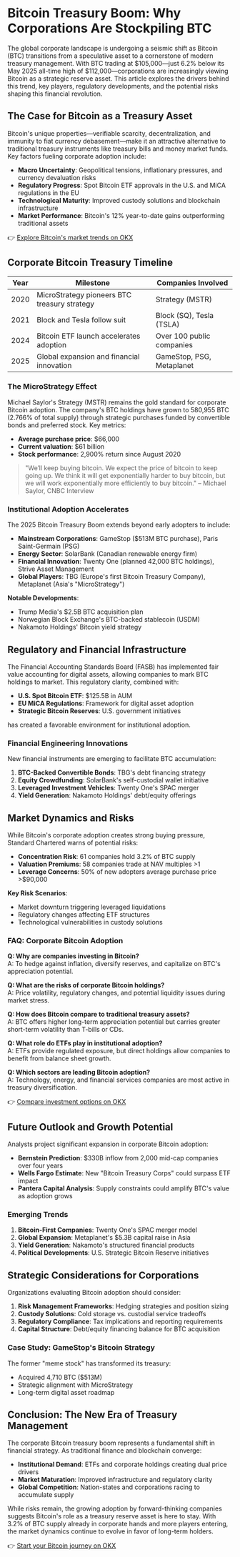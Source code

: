 # Bitcoin Treasury Boom: Why Corporations Are Stockpiling BTC

The global corporate landscape is undergoing a seismic shift as Bitcoin (BTC) transitions from a speculative asset to a cornerstone of modern treasury management. With BTC trading at $105,000—just 6.2% below its May 2025 all-time high of $112,000—corporations are increasingly viewing Bitcoin as a strategic reserve asset. This article explores the drivers behind this trend, key players, regulatory developments, and the potential risks shaping this financial revolution.

## The Case for Bitcoin as a Treasury Asset

Bitcoin's unique properties—verifiable scarcity, decentralization, and immunity to fiat currency debasement—make it an attractive alternative to traditional treasury instruments like treasury bills and money market funds. Key factors fueling corporate adoption include:

- **Macro Uncertainty**: Geopolitical tensions, inflationary pressures, and currency devaluation risks
- **Regulatory Progress**: Spot Bitcoin ETF approvals in the U.S. and MiCA regulations in the EU
- **Technological Maturity**: Improved custody solutions and blockchain infrastructure
- **Market Performance**: Bitcoin's 12% year-to-date gains outperforming traditional assets

👉 [Explore Bitcoin's market trends on OKX](https://bit.ly/okx-bonus)

## Corporate Bitcoin Treasury Timeline

| Year | Milestone | Companies Involved |
|------|-----------|--------------------|
| 2020 | MicroStrategy pioneers BTC treasury strategy | Strategy (MSTR) |
| 2021 | Block and Tesla follow suit | Block (SQ), Tesla (TSLA) |
| 2024 | Bitcoin ETF launch accelerates adoption | Over 100 public companies |
| 2025 | Global expansion and financial innovation | GameStop, PSG, Metaplanet |

### The MicroStrategy Effect

Michael Saylor's Strategy (MSTR) remains the gold standard for corporate Bitcoin adoption. The company's BTC holdings have grown to 580,955 BTC (2.766% of total supply) through strategic purchases funded by convertible bonds and preferred stock. Key metrics:

- **Average purchase price**: $66,000
- **Current valuation**: $61 billion
- **Stock performance**: 2,900% return since August 2020

> "We’ll keep buying bitcoin. We expect the price of bitcoin to keep going up. We think it will get exponentially harder to buy bitcoin, but we will work exponentially more efficiently to buy bitcoin."
> – Michael Saylor, CNBC Interview

### Institutional Adoption Accelerates

The 2025 Bitcoin Treasury Boom extends beyond early adopters to include:

- **Mainstream Corporations**: GameStop ($513M BTC purchase), Paris Saint-Germain (PSG)
- **Energy Sector**: SolarBank (Canadian renewable energy firm)
- **Financial Innovation**: Twenty One (planned 42,000 BTC holdings), Strive Asset Management
- **Global Players**: TBG (Europe's first Bitcoin Treasury Company), Metaplanet (Asia's "MicroStrategy")

**Notable Developments**:
- Trump Media's $2.5B BTC acquisition plan
- Norwegian Block Exchange's BTC-backed stablecoin (USDM)
- Nakamoto Holdings' Bitcoin yield strategy

## Regulatory and Financial Infrastructure

The Financial Accounting Standards Board (FASB) has implemented fair value accounting for digital assets, allowing companies to mark BTC holdings to market. This regulatory clarity, combined with:

- **U.S. Spot Bitcoin ETF**: $125.5B in AUM
- **EU MiCA Regulations**: Framework for digital asset adoption
- **Strategic Bitcoin Reserves**: U.S. government initiatives

has created a favorable environment for institutional adoption.

### Financial Engineering Innovations

New financial instruments are emerging to facilitate BTC accumulation:

1. **BTC-Backed Convertible Bonds**: TBG's debt financing strategy
2. **Equity Crowdfunding**: SolarBank's self-custodial wallet initiative
3. **Leveraged Investment Vehicles**: Twenty One's SPAC merger
4. **Yield Generation**: Nakamoto Holdings' debt/equity offerings

## Market Dynamics and Risks

While Bitcoin's corporate adoption creates strong buying pressure, Standard Chartered warns of potential risks:

- **Concentration Risk**: 61 companies hold 3.2% of BTC supply
- **Valuation Premiums**: 58 companies trade at NAV multiples >1
- **Leverage Concerns**: 50% of new adopters average purchase price >$90,000

**Key Risk Scenarios**:
- Market downturn triggering leveraged liquidations
- Regulatory changes affecting ETF structures
- Technological vulnerabilities in custody solutions

### FAQ: Corporate Bitcoin Adoption

**Q: Why are companies investing in Bitcoin?**  
A: To hedge against inflation, diversify reserves, and capitalize on BTC's appreciation potential.

**Q: What are the risks of corporate Bitcoin holdings?**  
A: Price volatility, regulatory changes, and potential liquidity issues during market stress.

**Q: How does Bitcoin compare to traditional treasury assets?**  
A: BTC offers higher long-term appreciation potential but carries greater short-term volatility than T-bills or CDs.

**Q: What role do ETFs play in institutional adoption?**  
A: ETFs provide regulated exposure, but direct holdings allow companies to benefit from balance sheet growth.

**Q: Which sectors are leading Bitcoin adoption?**  
A: Technology, energy, and financial services companies are most active in treasury diversification.

👉 [Compare investment options on OKX](https://bit.ly/okx-bonus)

## Future Outlook and Growth Potential

Analysts project significant expansion in corporate Bitcoin adoption:

- **Bernstein Prediction**: $330B inflow from 2,000 mid-cap companies over four years
- **Wells Fargo Estimate**: New "Bitcoin Treasury Corps" could surpass ETF impact
- **Pantera Capital Analysis**: Supply constraints could amplify BTC's value as adoption grows

### Emerging Trends

1. **Bitcoin-First Companies**: Twenty One's SPAC merger model
2. **Global Expansion**: Metaplanet's $5.3B capital raise in Asia
3. **Yield Generation**: Nakamoto's structured financial products
4. **Political Developments**: U.S. Strategic Bitcoin Reserve initiatives

## Strategic Considerations for Corporations

Organizations evaluating Bitcoin adoption should consider:

1. **Risk Management Frameworks**: Hedging strategies and position sizing
2. **Custody Solutions**: Cold storage vs. custodial service tradeoffs
3. **Regulatory Compliance**: Tax implications and reporting requirements
4. **Capital Structure**: Debt/equity financing balance for BTC acquisition

### Case Study: GameStop's Bitcoin Strategy

The former "meme stock" has transformed its treasury:
- Acquired 4,710 BTC ($513M)
- Strategic alignment with MicroStrategy
- Long-term digital asset roadmap

## Conclusion: The New Era of Treasury Management

The corporate Bitcoin treasury boom represents a fundamental shift in financial strategy. As traditional finance and blockchain converge:

- **Institutional Demand**: ETFs and corporate holdings creating dual price drivers
- **Market Maturation**: Improved infrastructure and regulatory clarity
- **Global Competition**: Nation-states and corporations racing to accumulate supply

While risks remain, the growing adoption by forward-thinking companies suggests Bitcoin's role as a treasury reserve asset is here to stay. With 3.2% of BTC supply already in corporate hands and more players entering, the market dynamics continue to evolve in favor of long-term holders.

👉 [Start your Bitcoin journey on OKX](https://bit.ly/okx-bonus)